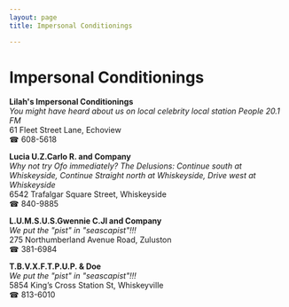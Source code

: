 ```yaml
---
layout: page 
title: Impersonal Conditionings

---
```



# Impersonal Conditionings


 **Lilah's Impersonal Conditionings**  
_You might have heard about us on local celebrity local station People 20.1 FM_  
61 Fleet Street Lane, Echoview  
☎ 608-5618

**Lucia U.Z.Carlo R. and Company**  
_Why not try Ofo immediately? 
The Delusions: Continue south at Whiskeyside, Continue Straight north at Whiskeyside, Drive west at Whiskeyside_  
6542 Trafalgar Square Street, Whiskeyside  
☎ 840-9885

**L.U.M.S.U.S.Gwennie C.Jl and Company**  
_We put the "pist" in "seascapist"!!!_  
275 Northumberland Avenue Road, Zuluston  
☎ 381-6984

**T.B.V.X.F.T.P.U.P. & Doe**  
_We put the "pist" in "seascapist"!!!_  
5854 King’s Cross Station St, Whiskeyville  
☎ 813-6010

